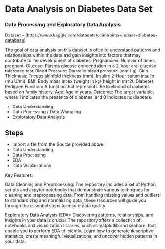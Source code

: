 # Data Analysis on Diabetes Data Set
### Data Processing and Exploratory Data Analysis

Dataset - (https://www.kaggle.com/datasets/uciml/pima-indians-diabetes-database)



The goal of data analysis on this dataset is often to understand patterns and relationships within the data and gain insights into factors that may contribute to the development of diabetes.
Pregnancies: Number of times pregnant.
Glucose: Plasma glucose concentration in a 2-hour oral glucose tolerance test.
Blood Pressure: Diastolic blood pressure (mm Hg).
Skin Thickness: Triceps skinfold thickness (mm).
Insulin: 2-Hour serum insulin (mu U/ml).
BMI: Body mass index (weight in kg/(height in m)^2).
Diabetes Pedigree Function: A function that represents the likelihood of diabetes based on family history.
Age: Age in years.
Outcome: The target variable, where 1 indicates the presence of diabetes, and 0 indicates no diabetes.
- Data Understanding
- Data Processing / Data Wrangling
- Exploratory Data Analysis

## Steps

- Import a file from the Source provided above
- Data Understanding
- Data Processing
- EDA
- Data Visulaizations


Key Features:

Data Cleaning and Preprocessing: The repository includes a set of Python scripts and Jupyter notebooks that demonstrate various techniques for cleaning and preprocessing data. From handling missing values and outliers to standardizing and normalizing data, these resources will guide you through the essential steps to ensure data quality.

Exploratory Data Analysis (EDA): Discovering patterns, relationships, and insights in your data is crucial. The repository offers a collection of notebooks and visualization libraries, such as matplotlib and seaborn, that enable you to perform EDA efficiently. Learn how to generate descriptive statistics, create meaningful visualizations, and uncover hidden patterns in your data.
